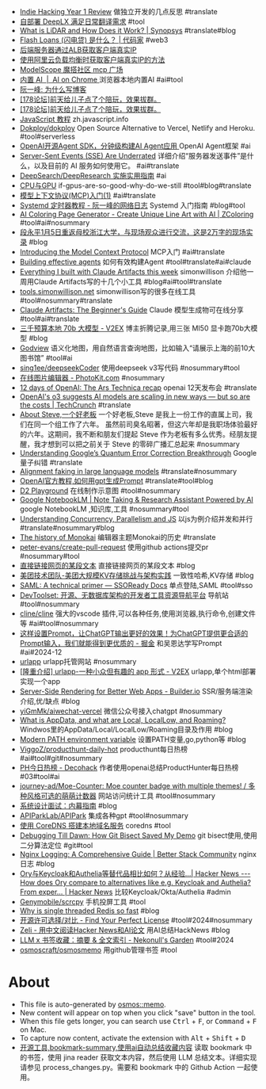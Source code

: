 - [Indie Hacking Year 1 Review](https://t31k.medium.com/indie-hacking-year-1-review-0d695880ebfb) 做独立开发的几点反思 #translate
- [自部署 DeepLX 满足日常翻译需求](https://topnec.org/blog/how-to-use-deeplx/) #tool
- [What is LiDAR and How Does it Work? | Synopsys](https://www.synopsys.com/glossary/what-is-lidar.html) #translate#blog
- [Flash Loans (闪电贷) 是什么？ | 代码家](https://daimajia.com/2022/05/23/what-is-flash-loans/) #web3
- [后端服务器通过ALB获取客户端真实IP](https://help.aliyun.com/zh/slb/application-load-balancer/use-cases/preserve-client-ip-addresses)
- [使用阿里云负载均衡时获取客户端真实IP的方法](https://developer.aliyun.com/article/1117336)
- [ModelScope 魔搭社区 mcp 广场](https://modelscope.cn/docs/mcp/intro)
- [内置 AI  |  AI on Chrome ](https://developer.chrome.com/docs/ai/built-in?hl=zh-cn) 浏览器本地内置AI #ai#tool
- [阮一峰: 为什么写博客](https://github.com/ruanyf/articles/blob/master/blogbook/1000-10-00-why-blogging.md)
- [[178论坛]前天给儿子点了个陪玩，效果拔群。](https://nga.178.com/read.php?tid=43820515)
- [[178论坛]前天给儿子点了个陪玩，效果拔群。](https://nga.178.com/read.php?tid=43820515)
- [JavaScript 教程](https://zh.javascript.info/intro) zh.javascript.info
- [Dokploy/dokploy](https://github.com/Dokploy/dokploy) Open Source Alternative to Vercel, Netlify and Heroku. #tool#serverless
- [OpenAI开源Agent SDK，分钟级构建AI Agent应用 ](https://www.53ai.com/news/OpenSourceLLM/2025031263025.html) OpenAI Agent框架 #ai
- [Server-Sent Events (SSE) Are Underrated](https://igorstechnoclub.com/server-sent-events-sse-are-underrated/) 详细介绍“服务器发送事件”是什么，以及目前的 AI 服务如何使用它。 #ai#translate
- [DeepSearch/DeepResearch 实施实用指南](https://jina.ai/news/a-practical-guide-to-implementing-deepsearch-deepresearch) #ai
- [CPU与GPU](https://codingstuff.substack.com/p/if-gpus-are-so-good-why-do-we-still) if-gpus-are-so-good-why-do-we-still #tool#blog#translate
- [模型上下文协议(MCP)入门(1)](https://modelcontextprotocol.io/introduction) #ai#translate
- [Systemd 定时器教程 - 阮一峰的网络日志](https://www.ruanyifeng.com/blog/2018/03/systemd-timer.html) Systemd 入门指南 #blog#tool
- [AI Coloring Page Generator - Create Unique Line Art with AI | ZColoring](https://zcoloring.com/) #tool#ai#nosummary
- [段永平1月5日重返母校浙江大学，与现场观众进行交流，这是2万字的现场实录](https://mp.weixin.qq.com/s/EulYyzGU5fuA3Lv0wgS8hw) #blog
- [Introducing the Model Context Protocol](https://www.anthropic.com/news/model-context-protocol) MCP入门 #ai#translate
- [Building effective agents](https://www.anthropic.com/research/building-effective-agents) 如何有效构建Agent #tool#translate#ai#claude
- [Everything I built with Claude Artifacts this week](https://simonwillison.net/2024/Oct/21/claude-artifacts/) simonwillison 介绍他一周用Claude Artifacts写的十几个小工具 #blog#ai#tool#translate
- [tools.simonwillison.net](https://tools.simonwillison.net/) simonwillison写的很多在线工具 #tool#nosummary#translate
- [Claude Artifacts: The Beginner's Guide](https://madewithclaude.com/guides/beginners-guide) Claude 模型生成物可在线分享 #tool#ai#translate
- [三千预算本地 70b 大模型 - V2EX](https://www.v2ex.com/t/1102193) 博主折腾记录,用三张 MI50 显卡跑70b大模型 #blog
- [Godview](https://godview.ai/) 语义化地图，用自然语言查询地图，比如输入“请展示上海的前10大图书馆” #tool#ai
- [sing1ee/deepseekCoder](https://github.com/sing1ee/deepseekCoder) 使用deepseek v3写代码 #nosummary#tool
- [在线图片编辑器 - PhotoKit.com](https://photokit.com/editor/?lang=zh) #nosummary
- [12 days of OpenAI: The Ars Technica recap](https://arstechnica.com/information-technology/2024/12/12-days-of-openai-the-ars-technica-recap/) openai 12天发布会 #translate
- [OpenAI's o3 suggests AI models are scaling in new ways — but so are the costs | TechCrunch](https://techcrunch.com/2024/12/23/openais-o3-suggests-ai-models-are-scaling-in-new-ways-but-so-are-the-costs/) #translate
- [About Steve,一个好老板](https://www.douban.com/note/868882841/?_i=4943175oHrcGsd,4944076oHrcGsd) 一个好老板,Steve 是我上一份工作的直属上司，我们在同一个组工作了六年。 虽然前司臭名昭著，但这六年却是我职场体验最好的六年。这期间，我不断和朋友们提起 Steve 作为老板有多么优秀。经朋友提醒，我才想到可以把之前关于 Steve 的零碎广播汇总起来 #nosummary
- [Understanding Google’s Quantum Error Correction Breakthrough](https://www.quantum-machines.co/blog/understanding-googles-quantum-error-correction-breakthrough/) Google量子纠错 #translate
- [Alignment faking in large language models](https://www.anthropic.com/research/alignment-faking) #translate#nosummary
- [OpenAI官方教程,如何用gpt生成Prompt](https://platform.openai.com/docs/guides/prompt-generation?context=text-out#output-cleaning) #translate#tool#blog
- [D2 Playground](https://play.d2lang.com) 在线制作示意图 #tool#nosummary
- [Google NotebookLM | Note Taking & Research Assistant Powered by AI](https://notebooklm.google.com/notebook/) google NotebookLM ,知识库,工具 #nosummary#tool
- [Understanding Concurrency, Parallelism and JS](https://www.rugu.dev/en/blog/concurrency-and-parallelism/) 以js为例介绍并发和并行 #translate#nosummary#blog
- [The history of Monokai](https://monokai.pro/history) 编辑器主题Monokai的历史 #translate
- [peter-evans/create-pull-request](https://github.com/peter-evans/create-pull-request) 使用github actions提交pr #nosummary#tool
- [直接链接网页的某段文本](https://alfy.blog/2024/10/19/linking-directly-to-web-page-content.html) 直接链接网页的某段文本 #blog
- [美团技术团队-美团大规模KV存储挑战与架构实践](https://tech.meituan.com/2024/03/15/kv-squirrel-cellar.html) 一致性哈希,KV存储 #blog
- [SAML: A technical primer — SSOReady Docs](https://ssoready.com/docs/saml/saml-technical-primer) 单点登陆,SAML #tool#sso
- [DevToolset: 开源、无数据库架构的开发者工具资源导航平台](https://DevToolset.net/) 导航站 #tool#nosummary
- [cline/cline](https://github.com/cline/cline) 强大的vscode 插件,可以各种任务,使用浏览器,执行命令,创建文件等 #ai#tool#nosummary
- [这样设置Prompt，让ChatGPT输出更好的效果！为ChatGPT提供更合适的Prompt输入，我们就能得到更优质的 - 掘金](https://juejin.cn/post/7232480698879623223) 和吴恩达学写Prompt #ai#2024-12
- [urlapp](https://urlapp.org/) urlapp托管网站 #nosummary
- [[隆重介绍] urlapp-一种小众但有趣的 app 形式 - V2EX](https://www.v2ex.com/t/1059349) urlapp,单个html部署实现一个app
- [Server-Side Rendering for Better Web Apps - Builder.io](https://www.builder.io/m/explainers/server-side-rendering) SSR/服务端渲染介绍,优/缺点 #blog
- [yiGmMk/aiwechat-vercel](https://github.com/yiGmMk/aiwechat-vercel) 微信公众号接入chatgpt #nosummary
- [What is AppData, and what are Local, LocalLow, and Roaming?](https://www.xda-developers.com/appdata/) Windwos里的AppData/Local/LocalLow/Roaming目录及作用 #blog
- [Modern PATH environment variable](https://blog.izissise.net/posts/env-path/) 设置PATH变量,go,python等 #blog
- [ViggoZ/producthunt-daily-hot](https://github.com/ViggoZ/producthunt-daily-hot) producthunt每日热榜 #ai#tool#git#nosummary
- [PH今日热榜 - Decohack](https://decohack.com/category/producthunt/) 作者使用openai总结ProductHunter每日热榜 #03#tool#ai
- [journey-ad/Moe-Counter: Moe counter badge with multiple themes! / 多种风格可选的萌萌计数器](https://github.com/journey-ad/Moe-Counter) 网站访问统计工具 #tool#nosummary
- [系统设计面试：内幕指南](https://learning-guide.gitbook.io/system-design-interview/) #blog
- [APIParkLab/APIPark](https://github.com/APIParkLab/APIPark) 集成各种gpt #tool#nosummary
- [使用 CoreDNS 搭建本地域名服务](https://george.betterde.com/devops/20221120.html) coredns #tool
- [Debugging Till Dawn: How Git Bisect Saved My Demo](https://www.mikebuss.com/posts/debugging-till-dawn) git bisect使用,使用二分算法定位 #git#tool
- [Nginx Logging: A Comprehensive Guide | Better Stack Community](https://betterstack.com/community/guides/logging/how-to-view-and-configure-nginx-access-and-error-logs/) nginx日志 #blog
- [Ory与Keycloak和Authelia等替代品相比如何？从经验…| Hacker News --- How does Ory compare to alternatives like e.g. Keycloak and Authelia? From exper... | Hacker News](https://news.ycombinator.com/item?id=25763320) 比较Keycloak/Okta/Authelia #admin
- [Genymobile/scrcpy](https://github.com/Genymobile/scrcpy) 手机投屏工具 #tool
- [Why is single threaded Redis so fast](https://www.pixelstech.net/article/1677580861-Why-is-single-threaded-Redis-so-fast) #blog
- [开源许可选择/对比 - Find Your Perfect License](https://open-source-license-chooser.toolsnav.top/zh/license-comparison/) #tool#2024#nosummary
- [Zeli - 用中文阅读Hacker News和AI论文](https://zeli.app/zh) 用AI总结HackNews #blog
- [LLM x 书签收藏：摘要 & 全文索引 - Nekonull's Garden](https://nekonull.me/posts/llm_x_bookmark/) #tool#2024
- [osmoscraft/osmosmemo](https://github.com/osmoscraft/osmosmemo) 用github管理书签 #tool

# About

- This file is auto-generated by [osmos::memo](https://github.com/osmoscraft/osmosmemo).
- New content will appear on top when you click "save" button in the tool.
- When this file gets longer, you can search use <kbd>Ctrl</kbd> + <kbd>F</kbd>, or <kbd>Command</kbd> + <kbd>F</kbd> on Mac.
- To capture now content, activate the extension with <kbd>Alt</kbd> + <kbd>Shift</kbd> + <kbd>D</kbd>
- [开源工具,bookmark-summary,使用ai自动总结收藏内容](https://github.com/jerrylususu/bookmark-summary)
  读取 bookmark 中的书签，使用 jina reader 获取文本内容，然后使用 LLM 总结文本。详细实现请参见 process_changes.py。需要和 bookmark 中的 Github Action 一起使用。
